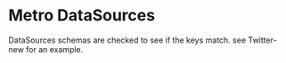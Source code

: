 # Metro DataSources

DataSources schemas are checked to see if the keys match. see Twitter-new for
an example.
